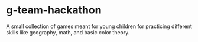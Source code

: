 # g-team-hackathon
A small collection of games meant for young children for practicing different skills like geography, math, and basic color theory.
